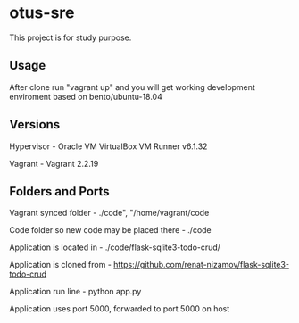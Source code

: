 # otus-sre
This project is for study purpose.

## Usage
After clone run "vagrant up" and you will get working development enviroment based on bento/ubuntu-18.04

## Versions
Hypervisor - Oracle VM VirtualBox VM Runner v6.1.32

Vagrant - Vagrant 2.2.19

## Folders and Ports
Vagrant synced folder - ./code", "/home/vagrant/code

Code folder so new code may be placed there - ./code

Application is located in - ./code/flask-sqlite3-todo-crud/

Application is cloned from - https://github.com/renat-nizamov/flask-sqlite3-todo-crud

Application run line - python app.py

Application uses port 5000, forwarded to port 5000 on host
